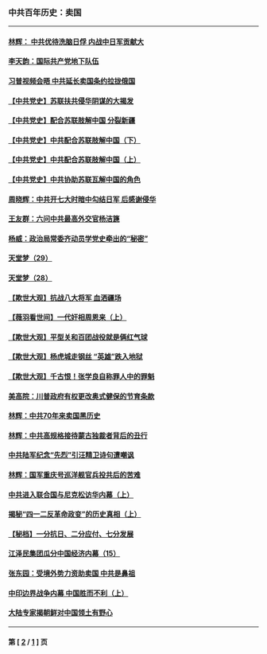 ### 中共百年历史：卖国
---
#### [林辉： 中共优待洗脑日俘 内战中日军贡献大](../../pages/nf1176117/n13624644.md?06280430) 
#### [李天韵：国际共产党地下队伍](../../pages/nf1176117/n13611808.md?06280430) 
#### [习普视频会晤 中共延长卖国条约拉拢俄国](../../pages/nf1176117/n13060971.md?06280430) 
#### [【中共党史】苏联扶共侵华阴谋的大揭发](../../pages/nf1176117/n13056050.md?06280430) 
#### [【中共党史】配合苏联肢解中国 分裂新疆](../../pages/nf1176117/n13040700.md?06280430) 
#### [【中共党史】中共配合苏联肢解中国（下）](../../pages/nf1176117/n13035660.md?06280430) 
#### [【中共党史】中共配合苏联肢解中国（上）](../../pages/nf1176117/n13030262.md?06280430) 
#### [【中共党史】中共协助苏联瓦解中国的角色](../../pages/nf1176117/n13018109.md?06280430) 
#### [周晓辉：中共开七大时暗中勾结日军 后感谢侵华](../../pages/nf1176117/n12921960.md?06280430) 
#### [王友群：六问中共最高外交官杨洁篪](../../pages/nf1176117/n12836495.md?06280430) 
#### [杨威：政治局常委齐动员学党史牵出的“秘密”](../../pages/nf1176117/n12764642.md?06280430) 
#### [天堂梦（29）](../../pages/nf1176117/n12408465.md?06280430) 
#### [天堂梦（28）](../../pages/nf1176117/n12408309.md?06280430) 
#### [【欺世大观】抗战八大将军 血洒疆场](../../pages/nf1176117/n12357044.md?06280430) 
#### [【薇羽看世间】一代奸相周恩来（上）](../../pages/nf1176117/n12401109.md?06280430) 
#### [【欺世大观】平型关和百团战役就是俩红气球](../../pages/nf1176117/n12359157.md?06280430) 
#### [【欺世大观】杨虎城走钢丝 “英雄”跌入地狱](../../pages/nf1176117/n12358840.md?06280430) 
#### [【欺世大观】千古恨！张学良自称罪人中的罪魁](../../pages/nf1176117/n12358629.md?06280430) 
#### [美高院：川普政府有权更改奥式健保的节育条款](../../pages/nf1176117/n12242171.md?06280430) 
#### [林辉：中共70年来卖国黑历史](../../pages/nf1176117/n11552181.md?06280430) 
#### [林辉：中共高规格接待蒙古独裁者背后的丑行](../../pages/nf1176117/n11225005.md?06280430) 
#### [中共陆军纪念“先烈”引汪精卫诗句遭嘲讽](../../pages/nf1176117/n11153345.md?06280430) 
#### [林辉：国军重庆号巡洋舰官兵投共后的苦难](../../pages/nf1176117/n10997801.md?06280430) 
#### [中共进入联合国与尼克松访华内幕（上）](../../pages/nf1176117/n10138788.md?06280430) 
#### [揭秘“四一二反革命政变”的历史真相（上）](../../pages/nf1176117/n9996650.md?06280430) 
#### [【秘档】一分抗日、二分应付、七分发展](../../pages/nf1176117/n9331484.md?06280430) 
#### [江泽民集团瓜分中国经济内幕（15）](../../pages/nf1176117/n9268584.md?06280430) 
#### [张东园：受境外势力资助卖国 中共是鼻祖](../../pages/nf1176117/n9272480.md?06280430) 
#### [中印边界战争内幕 中国胜而不利（上）](../../pages/nf1176117/n9252458.md?06280430) 
#### [大陆专家揭朝鲜对中国领土有野心](../../pages/nf1176117/n9074056.md?06280430) 

---
#### 第 [ [2](./2.md?06280430) / [1](./1.md?06280430) ] 页
